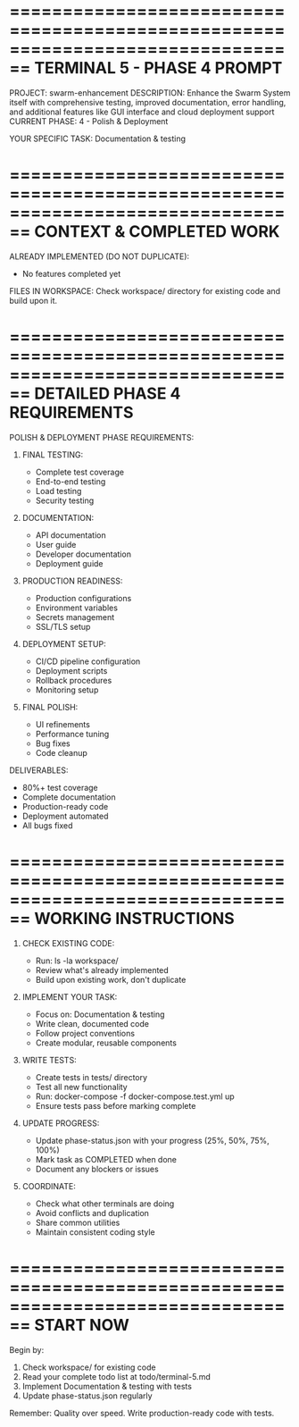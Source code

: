 
================================================================================
TERMINAL 5 - PHASE 4 PROMPT
================================================================================

PROJECT: swarm-enhancement
DESCRIPTION: Enhance the Swarm System itself with comprehensive testing, improved documentation, error handling, and additional features like GUI interface and cloud deployment support
CURRENT PHASE: 4 - Polish & Deployment

YOUR SPECIFIC TASK: Documentation & testing

================================================================================
CONTEXT & COMPLETED WORK
================================================================================

ALREADY IMPLEMENTED (DO NOT DUPLICATE):
- No features completed yet

FILES IN WORKSPACE:
Check workspace/ directory for existing code and build upon it.

================================================================================
DETAILED PHASE 4 REQUIREMENTS
================================================================================

POLISH & DEPLOYMENT PHASE REQUIREMENTS:

1. FINAL TESTING:
   - Complete test coverage
   - End-to-end testing
   - Load testing
   - Security testing

2. DOCUMENTATION:
   - API documentation
   - User guide
   - Developer documentation
   - Deployment guide

3. PRODUCTION READINESS:
   - Production configurations
   - Environment variables
   - Secrets management
   - SSL/TLS setup

4. DEPLOYMENT SETUP:
   - CI/CD pipeline configuration
   - Deployment scripts
   - Rollback procedures
   - Monitoring setup

5. FINAL POLISH:
   - UI refinements
   - Performance tuning
   - Bug fixes
   - Code cleanup

DELIVERABLES:
- 80%+ test coverage
- Complete documentation
- Production-ready code
- Deployment automated
- All bugs fixed

================================================================================
WORKING INSTRUCTIONS
================================================================================

1. CHECK EXISTING CODE:
   - Run: ls -la workspace/
   - Review what's already implemented
   - Build upon existing work, don't duplicate

2. IMPLEMENT YOUR TASK:
   - Focus on: Documentation & testing
   - Write clean, documented code
   - Follow project conventions
   - Create modular, reusable components

3. WRITE TESTS:
   - Create tests in tests/ directory
   - Test all new functionality
   - Run: docker-compose -f docker-compose.test.yml up
   - Ensure tests pass before marking complete

4. UPDATE PROGRESS:
   - Update phase-status.json with your progress (25%, 50%, 75%, 100%)
   - Mark task as COMPLETED when done
   - Document any blockers or issues

5. COORDINATE:
   - Check what other terminals are doing
   - Avoid conflicts and duplication
   - Share common utilities
   - Maintain consistent coding style

================================================================================
START NOW
================================================================================

Begin by:
1. Check workspace/ for existing code
2. Read your complete todo list at todo/terminal-5.md
3. Implement Documentation & testing with tests
4. Update phase-status.json regularly

Remember: Quality over speed. Write production-ready code with tests.
